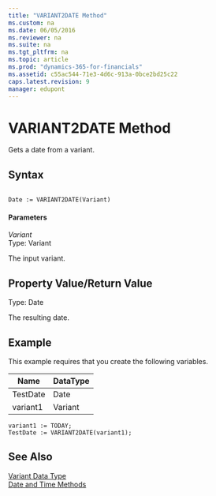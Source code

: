 ```yaml
---
title: "VARIANT2DATE Method"
ms.custom: na
ms.date: 06/05/2016
ms.reviewer: na
ms.suite: na
ms.tgt_pltfrm: na
ms.topic: article
ms.prod: "dynamics-365-for-financials"
ms.assetid: c55ac544-71e3-4d6c-913a-0bce2bd25c22
caps.latest.revision: 9
manager: edupont
---
```

# VARIANT2DATE Method
Gets a date from a variant.  

## Syntax  

```  

Date := VARIANT2DATE(Variant)  
```  

#### Parameters  
 *Variant*  
 Type: Variant  

 The input variant.  

## Property Value/Return Value  
 Type: Date  

 The resulting date.  

## Example  
 This example requires that you create the following variables.  

|Name|DataType|  
|----------|--------------|  
|TestDate|Date|  
|variant1|Variant|  

```  
variant1 := TODAY;  
TestDate := VARIANT2DATE(variant1);  
```  

## See Also  
 [Variant Data Type](../datatypes/devenv-Variant-Data-Type.md)   
 [Date and Time Methods](devenv-Date-and-Time-Methods.md)   
 <!--[Using COM Technologies in Microsoft Dynamics NAV](Using-COM-Technologies-in-Microsoft-Dynamics-NAV.md)-->
